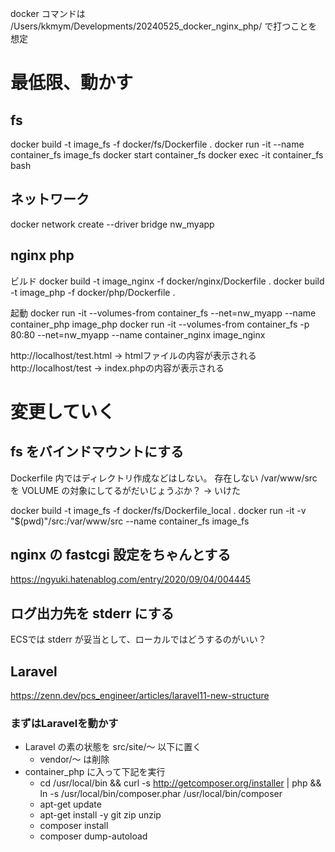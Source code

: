 docker コマンドは
/Users/kkmym/Developments/20240525_docker_nginx_php/
で打つことを想定

# 最低限、動かす

## fs
docker build -t image_fs -f docker/fs/Dockerfile .
docker run -it --name container_fs image_fs
docker start container_fs
docker exec -it container_fs bash

## ネットワーク
docker network create --driver bridge nw_myapp

## nginx php
ビルド
docker build -t image_nginx -f docker/nginx/Dockerfile .
docker build -t image_php -f docker/php/Dockerfile .

起動
docker run -it --volumes-from container_fs --net=nw_myapp --name container_php image_php
docker run -it --volumes-from container_fs -p 80:80 --net=nw_myapp --name container_nginx image_nginx

http://localhost/test.html → htmlファイルの内容が表示される
http://localhost/test → index.phpの内容が表示される

# 変更していく
## fs をバインドマウントにする
Dockerfile 内ではディレクトリ作成などはしない。
    存在しない /var/www/src を VOLUME の対象にしてるがだいじょうぶか？ → いけた

docker build -t image_fs -f docker/fs/Dockerfile_local .
docker run -it -v "$(pwd)"/src:/var/www/src --name container_fs image_fs

## nginx の fastcgi 設定をちゃんとする
https://ngyuki.hatenablog.com/entry/2020/09/04/004445

## ログ出力先を stderr にする
ECSでは stderr が妥当として、ローカルではどうするのがいい？

## Laravel
https://zenn.dev/pcs_engineer/articles/laravel11-new-structure
### まずはLaravelを動かす
- Laravel の素の状態を src/site/〜 以下に置く
    - vendor/〜 は削除
- container_php に入って下記を実行
    - cd /usr/local/bin && curl -s http://getcomposer.org/installer | php && ln -s /usr/local/bin/composer.phar /usr/local/bin/composer
    - apt-get update
    - apt-get install -y git zip unzip
    - composer install
    - composer dump-autoload
